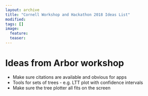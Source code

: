 ```yaml
---
layout: archive
title: "Cornell Workshop and Hackathon 2018 Ideas List"
modified:
tags: []
image:
  feature:
  teaser:
---
```


# Ideas from Arbor workshop

- Make sure citations are available and obvious for apps
- Tools for sets of trees - e.g. LTT plot with confidence intervals
- Make sure the tree plotter all fits on the screen
